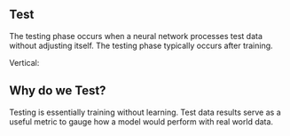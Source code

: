 ## Test

The testing phase occurs when a neural network processes test data without adjusting itself. The testing phase typically occurs after training.

Vertical:

## Why do we Test?

Testing is essentially training without learning. Test data results serve as a useful metric to gauge how a model would perform with real world data.
